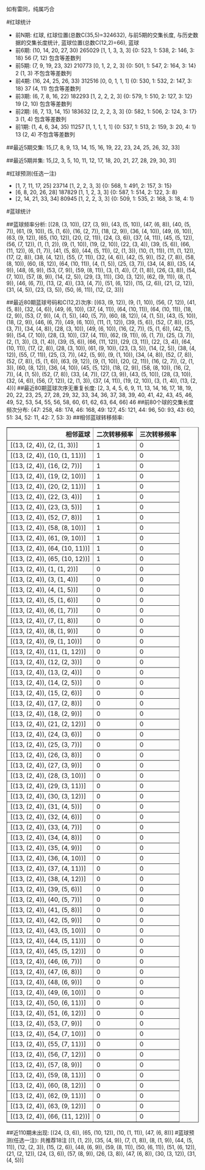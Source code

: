 <!-- 
.. title: 大乐透15063期(2015-06-03)数据分析报告
.. slug: dlott-15063-2015-06-03-report
.. date: 2015-06-04 08:00:00 UTC+08:00
.. tags: Lottery
.. link: 
.. description: 
.. type: text
-->

如有雷同，纯属巧合

<!-- TEASER_END-->

#红球统计

- 前N期: 红球, 红球位置(总数C(35,5)=324632), 与前5期的交集长度, 与历史数据的交集长度统计, 蓝球位置(总数C(12,2)=66), 蓝球
- 前6期: (10, 14, 20, 27, 30) 265029 [1, 1, 3, 3, 3] {0: 523, 1: 538, 2: 146, 3: 18} 56 (7, 12) 包含等差数列
- 前5期: (7, 9, 19, 23, 32) 210773 [0, 1, 2, 2, 3] {0: 501, 1: 547, 2: 164, 3: 14} 2 (1, 3) 不包含等差数列
- 前4期: (16, 24, 25, 26, 33) 312516 [0, 0, 1, 1, 1] {0: 530, 1: 532, 2: 147, 3: 18} 37 (4, 11) 包含等差数列
- 前3期: (6, 7, 8, 16, 22) 182293 [1, 2, 2, 2, 3] {0: 579, 1: 510, 2: 127, 3: 12} 19 (2, 10) 包含等差数列
- 前2期: (6, 7, 13, 14, 15) 183632 [2, 2, 2, 3, 3] {0: 582, 1: 506, 2: 124, 3: 17} 3 (1, 4) 包含等差数列
- 前1期: (1, 4, 6, 34, 35) 11257 [1, 1, 1, 1, 1] {0: 537, 1: 513, 2: 159, 3: 20, 4: 1} 13 (2, 4) 不包含等差数列

##最近5期交集:
15,[7, 8, 9, 13, 14, 15, 16, 19, 22, 23, 24, 25, 26, 32, 33]

##最近5期并集:
15,[2, 3, 5, 10, 11, 12, 17, 18, 20, 21, 27, 28, 29, 30, 31]

#红球预测(任选一注)

- [1, 7, 11, 17, 25] 23714 [1, 2, 2, 3, 3] {0: 568, 1: 491, 2: 157, 3: 15}
- [6, 8, 20, 26, 28] 187829 [1, 1, 2, 3, 3] {0: 587, 1: 514, 2: 122, 3: 8}
- [2, 14, 21, 33, 34] 80945 [1, 2, 2, 3, 3] {0: 509, 1: 535, 2: 168, 3: 18, 4: 1}

#蓝球统计

##蓝球频率分析:
[(28, (3, 10)), (27, (3, 9)), (43, (5, 10)), (47, (6, 8)), (40, (5, 7)), (61, (9, 10)), (5, (1, 6)), (16, (2, 7)), (18, (2, 9)), (36, (4, 10)), (49, (6, 10)), (63, (9, 12)), (65, (10, 12)), (20, (2, 11)), (24, (3, 6)), (37, (4, 11)), (45, (5, 12)), (56, (7, 12)), (1, (1, 2)), (9, (1, 10)), (19, (2, 10)), (22, (3, 4)), (39, (5, 6)), (66, (11, 12)), (6, (1, 7)), (41, (5, 8)), (44, (5, 11)), (2, (1, 3)), (10, (1, 11)), (11, (1, 12)), (17, (2, 8)), (38, (4, 12)), (55, (7, 11)), (32, (4, 6)), (42, (5, 9)), (52, (7, 8)), (58, (8, 10)), (60, (8, 12)), (64, (10, 11)), (4, (1, 5)), (25, (3, 7)), (34, (4, 8)), (35, (4, 9)), (48, (6, 9)), (53, (7, 9)), (59, (8, 11)), (3, (1, 4)), (7, (1, 8)), (26, (3, 8)), (54, (7, 10)), (57, (8, 9)), (14, (2, 5)), (29, (3, 11)), (30, (3, 12)), (62, (9, 11)), (8, (1, 9)), (46, (6, 7)), (13, (2, 4)), (33, (4, 7)), (51, (6, 12)), (15, (2, 6)), (21, (2, 12)), (31, (4, 5)), (23, (3, 5)), (50, (6, 11)), (12, (2, 3))]

##最近80期蓝球号码和C(12,2)次序:
[(63, (9, 12)), (9, (1, 10)), (56, (7, 12)), (41, (5, 8)), (32, (4, 6)), (49, (6, 10)), (37, (4, 11)), (64, (10, 11)), (64, (10, 11)), (18, (2, 9)), (53, (7, 9)), (4, (1, 5)), (40, (5, 7)), (60, (8, 12)), (4, (1, 5)), (43, (5, 10)), (18, (2, 9)), (46, (6, 7)), (49, (6, 10)), (11, (1, 12)), (39, (5, 6)), (52, (7, 8)), (25, (3, 7)), (34, (4, 8)), (28, (3, 10)), (49, (6, 10)), (16, (2, 7)), (5, (1, 6)), (42, (5, 9)), (54, (7, 10)), (28, (3, 10)), (37, (4, 11)), (62, (9, 11)), (6, (1, 7)), (25, (3, 7)), (2, (1, 3)), (3, (1, 4)), (39, (5, 6)), (66, (11, 12)), (29, (3, 11)), (22, (3, 4)), (64, (10, 11)), (17, (2, 8)), (28, (3, 10)), (61, (9, 10)), (23, (3, 5)), (14, (2, 5)), (38, (4, 12)), (55, (7, 11)), (25, (3, 7)), (42, (5, 9)), (9, (1, 10)), (34, (4, 8)), (52, (7, 8)), (52, (7, 8)), (5, (1, 6)), (63, (9, 12)), (9, (1, 10)), (20, (2, 11)), (16, (2, 7)), (2, (1, 3)), (60, (8, 12)), (36, (4, 10)), (45, (5, 12)), (18, (2, 9)), (58, (8, 10)), (16, (2, 7)), (4, (1, 5)), (52, (7, 8)), (33, (4, 7)), (27, (3, 9)), (43, (5, 10)), (28, (3, 10)), (32, (4, 6)), (56, (7, 12)), (2, (1, 3)), (37, (4, 11)), (19, (2, 10)), (3, (1, 4)), (13, (2, 4))]
##最近80期蓝球次序无重复长度:
[2, 3, 4, 5, 6, 9, 11, 13, 14, 16, 17, 18, 19, 20, 22, 23, 25, 27, 28, 29, 32, 33, 34, 36, 37, 38, 39, 40, 41, 42, 43, 45, 46, 49, 52, 53, 54, 55, 56, 58, 60, 61, 62, 63, 64, 66] 46
##前80个球的交集长度频次分布:
{47: 258, 48: 174, 46: 168, 49: 127, 45: 121, 44: 96, 50: 93, 43: 60, 51: 34, 52: 11, 42: 7, 53: 3}
##相邻蓝球转移频率:
<table border="1" class="table table-striped dataframe">
  <thead>
    <tr style="text-align: right;">
      <th>相邻蓝球</th>
      <th>二次转移频率</th>
      <th>三次转移频率</th>
    </tr>
  </thead>
  <tbody>
    <tr>
      <td>[(13, (2, 4)), (2, (1, 3))]</td>
      <td>1</td>
      <td>0</td>
    </tr>
    <tr>
      <td>[(13, (2, 4)), (10, (1, 11))]</td>
      <td>1</td>
      <td>0</td>
    </tr>
    <tr>
      <td>[(13, (2, 4)), (16, (2, 7))]</td>
      <td>1</td>
      <td>0</td>
    </tr>
    <tr>
      <td>[(13, (2, 4)), (19, (2, 10))]</td>
      <td>1</td>
      <td>0</td>
    </tr>
    <tr>
      <td>[(13, (2, 4)), (20, (2, 11))]</td>
      <td>1</td>
      <td>0</td>
    </tr>
    <tr>
      <td>[(13, (2, 4)), (22, (3, 4))]</td>
      <td>1</td>
      <td>0</td>
    </tr>
    <tr>
      <td>[(13, (2, 4)), (23, (3, 5))]</td>
      <td>1</td>
      <td>0</td>
    </tr>
    <tr>
      <td>[(13, (2, 4)), (52, (7, 8))]</td>
      <td>1</td>
      <td>0</td>
    </tr>
    <tr>
      <td>[(13, (2, 4)), (58, (8, 10))]</td>
      <td>1</td>
      <td>0</td>
    </tr>
    <tr>
      <td>[(13, (2, 4)), (61, (9, 10))]</td>
      <td>1</td>
      <td>0</td>
    </tr>
    <tr>
      <td>[(13, (2, 4)), (64, (10, 11))]</td>
      <td>1</td>
      <td>0</td>
    </tr>
    <tr>
      <td>[(13, (2, 4)), (65, (10, 12))]</td>
      <td>1</td>
      <td>0</td>
    </tr>
    <tr>
      <td>[(13, (2, 4)), (1, (1, 2))]</td>
      <td>0</td>
      <td>0</td>
    </tr>
    <tr>
      <td>[(13, (2, 4)), (3, (1, 4))]</td>
      <td>0</td>
      <td>0</td>
    </tr>
    <tr>
      <td>[(13, (2, 4)), (4, (1, 5))]</td>
      <td>0</td>
      <td>0</td>
    </tr>
    <tr>
      <td>[(13, (2, 4)), (5, (1, 6))]</td>
      <td>0</td>
      <td>0</td>
    </tr>
    <tr>
      <td>[(13, (2, 4)), (6, (1, 7))]</td>
      <td>0</td>
      <td>0</td>
    </tr>
    <tr>
      <td>[(13, (2, 4)), (7, (1, 8))]</td>
      <td>0</td>
      <td>0</td>
    </tr>
    <tr>
      <td>[(13, (2, 4)), (8, (1, 9))]</td>
      <td>0</td>
      <td>0</td>
    </tr>
    <tr>
      <td>[(13, (2, 4)), (9, (1, 10))]</td>
      <td>0</td>
      <td>0</td>
    </tr>
    <tr>
      <td>[(13, (2, 4)), (11, (1, 12))]</td>
      <td>0</td>
      <td>0</td>
    </tr>
    <tr>
      <td>[(13, (2, 4)), (12, (2, 3))]</td>
      <td>0</td>
      <td>0</td>
    </tr>
    <tr>
      <td>[(13, (2, 4)), (13, (2, 4))]</td>
      <td>0</td>
      <td>0</td>
    </tr>
    <tr>
      <td>[(13, (2, 4)), (14, (2, 5))]</td>
      <td>0</td>
      <td>0</td>
    </tr>
    <tr>
      <td>[(13, (2, 4)), (15, (2, 6))]</td>
      <td>0</td>
      <td>0</td>
    </tr>
    <tr>
      <td>[(13, (2, 4)), (17, (2, 8))]</td>
      <td>0</td>
      <td>0</td>
    </tr>
    <tr>
      <td>[(13, (2, 4)), (18, (2, 9))]</td>
      <td>0</td>
      <td>0</td>
    </tr>
    <tr>
      <td>[(13, (2, 4)), (21, (2, 12))]</td>
      <td>0</td>
      <td>0</td>
    </tr>
    <tr>
      <td>[(13, (2, 4)), (24, (3, 6))]</td>
      <td>0</td>
      <td>0</td>
    </tr>
    <tr>
      <td>[(13, (2, 4)), (25, (3, 7))]</td>
      <td>0</td>
      <td>0</td>
    </tr>
    <tr>
      <td>[(13, (2, 4)), (26, (3, 8))]</td>
      <td>0</td>
      <td>0</td>
    </tr>
    <tr>
      <td>[(13, (2, 4)), (27, (3, 9))]</td>
      <td>0</td>
      <td>0</td>
    </tr>
    <tr>
      <td>[(13, (2, 4)), (28, (3, 10))]</td>
      <td>0</td>
      <td>0</td>
    </tr>
    <tr>
      <td>[(13, (2, 4)), (29, (3, 11))]</td>
      <td>0</td>
      <td>0</td>
    </tr>
    <tr>
      <td>[(13, (2, 4)), (30, (3, 12))]</td>
      <td>0</td>
      <td>0</td>
    </tr>
    <tr>
      <td>[(13, (2, 4)), (31, (4, 5))]</td>
      <td>0</td>
      <td>0</td>
    </tr>
    <tr>
      <td>[(13, (2, 4)), (32, (4, 6))]</td>
      <td>0</td>
      <td>0</td>
    </tr>
    <tr>
      <td>[(13, (2, 4)), (33, (4, 7))]</td>
      <td>0</td>
      <td>0</td>
    </tr>
    <tr>
      <td>[(13, (2, 4)), (34, (4, 8))]</td>
      <td>0</td>
      <td>0</td>
    </tr>
    <tr>
      <td>[(13, (2, 4)), (35, (4, 9))]</td>
      <td>0</td>
      <td>0</td>
    </tr>
    <tr>
      <td>[(13, (2, 4)), (36, (4, 10))]</td>
      <td>0</td>
      <td>0</td>
    </tr>
    <tr>
      <td>[(13, (2, 4)), (37, (4, 11))]</td>
      <td>0</td>
      <td>0</td>
    </tr>
    <tr>
      <td>[(13, (2, 4)), (38, (4, 12))]</td>
      <td>0</td>
      <td>0</td>
    </tr>
    <tr>
      <td>[(13, (2, 4)), (39, (5, 6))]</td>
      <td>0</td>
      <td>0</td>
    </tr>
    <tr>
      <td>[(13, (2, 4)), (40, (5, 7))]</td>
      <td>0</td>
      <td>0</td>
    </tr>
    <tr>
      <td>[(13, (2, 4)), (41, (5, 8))]</td>
      <td>0</td>
      <td>0</td>
    </tr>
    <tr>
      <td>[(13, (2, 4)), (42, (5, 9))]</td>
      <td>0</td>
      <td>0</td>
    </tr>
    <tr>
      <td>[(13, (2, 4)), (43, (5, 10))]</td>
      <td>0</td>
      <td>0</td>
    </tr>
    <tr>
      <td>[(13, (2, 4)), (44, (5, 11))]</td>
      <td>0</td>
      <td>0</td>
    </tr>
    <tr>
      <td>[(13, (2, 4)), (45, (5, 12))]</td>
      <td>0</td>
      <td>0</td>
    </tr>
    <tr>
      <td>[(13, (2, 4)), (46, (6, 7))]</td>
      <td>0</td>
      <td>0</td>
    </tr>
    <tr>
      <td>[(13, (2, 4)), (47, (6, 8))]</td>
      <td>0</td>
      <td>0</td>
    </tr>
    <tr>
      <td>[(13, (2, 4)), (48, (6, 9))]</td>
      <td>0</td>
      <td>0</td>
    </tr>
    <tr>
      <td>[(13, (2, 4)), (49, (6, 10))]</td>
      <td>0</td>
      <td>0</td>
    </tr>
    <tr>
      <td>[(13, (2, 4)), (50, (6, 11))]</td>
      <td>0</td>
      <td>0</td>
    </tr>
    <tr>
      <td>[(13, (2, 4)), (51, (6, 12))]</td>
      <td>0</td>
      <td>0</td>
    </tr>
    <tr>
      <td>[(13, (2, 4)), (53, (7, 9))]</td>
      <td>0</td>
      <td>0</td>
    </tr>
    <tr>
      <td>[(13, (2, 4)), (54, (7, 10))]</td>
      <td>0</td>
      <td>0</td>
    </tr>
    <tr>
      <td>[(13, (2, 4)), (55, (7, 11))]</td>
      <td>0</td>
      <td>0</td>
    </tr>
    <tr>
      <td>[(13, (2, 4)), (56, (7, 12))]</td>
      <td>0</td>
      <td>0</td>
    </tr>
    <tr>
      <td>[(13, (2, 4)), (57, (8, 9))]</td>
      <td>0</td>
      <td>0</td>
    </tr>
    <tr>
      <td>[(13, (2, 4)), (59, (8, 11))]</td>
      <td>0</td>
      <td>0</td>
    </tr>
    <tr>
      <td>[(13, (2, 4)), (60, (8, 12))]</td>
      <td>0</td>
      <td>0</td>
    </tr>
    <tr>
      <td>[(13, (2, 4)), (62, (9, 11))]</td>
      <td>0</td>
      <td>0</td>
    </tr>
    <tr>
      <td>[(13, (2, 4)), (63, (9, 12))]</td>
      <td>0</td>
      <td>0</td>
    </tr>
    <tr>
      <td>[(13, (2, 4)), (66, (11, 12))]</td>
      <td>0</td>
      <td>0</td>
    </tr>
  </tbody>
</table>
##近110期未出现:
[(24, (3, 6)), (65, (10, 12)), (10, (1, 11)), (47, (6, 8))]
#蓝球预测(任选一注):
共推荐18注
[(1, (1, 2)), (35, (4, 9)), (7, (1, 8)), (8, (1, 9)), (44, (5, 11)), (12, (2, 3)), (15, (2, 6)), (48, (6, 9)), (59, (8, 11)), (50, (6, 11)), (51, (6, 12)), (21, (2, 12)), (24, (3, 6)), (57, (8, 9)), (26, (3, 8)), (47, (6, 8)), (30, (3, 12)), (31, (4, 5))]

